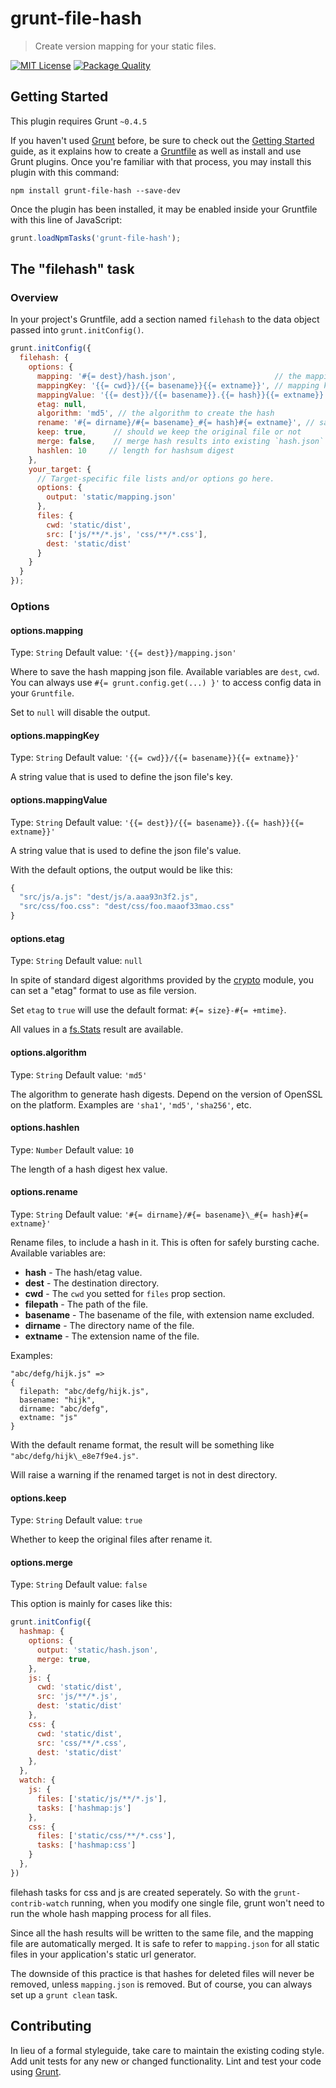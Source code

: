 # grunt-file-hash

> Create version mapping for your static files.

[![MIT License](https://img.shields.io/badge/license-MIT_License-green.svg?style=flat-square)](https://github.com/bubkoo/grunt-file-hash/blob/master/LICENSE)
[![Package Quality](http://npm.packagequality.com/shield/grunt-file-hash.svg)](http://packagequality.com/#?package=grunt-file-hash)


## Getting Started

This plugin requires Grunt `~0.4.5`

If you haven't used [Grunt](http://gruntjs.com/) before, be sure to check out the [Getting Started](http://gruntjs.com/getting-started) guide, as it explains how to create a [Gruntfile](http://gruntjs.com/sample-gruntfile) as well as install and use Grunt plugins. Once you're familiar with that process, you may install this plugin with this command:

```shell
npm install grunt-file-hash --save-dev
```

Once the plugin has been installed, it may be enabled inside your Gruntfile with this line of JavaScript:

```js
grunt.loadNpmTasks('grunt-file-hash');
```

## The "filehash" task

### Overview
In your project's Gruntfile, add a section named `filehash` to the data object passed into `grunt.initConfig()`.

```javascript
grunt.initConfig({
  filehash: {
    options: {
      mapping: '#{= dest}/hash.json',                      // the mapping file path
      mappingKey: '{{= cwd}}/{{= basename}}{{= extname}}', // mapping key options
      mappingValue: '{{= dest}}/{{= basename}}.{{= hash}}{{= extname}}', // mapping value options
      etag: null,
      algorithm: 'md5', // the algorithm to create the hash
      rename: '#{= dirname}/#{= basename}_#{= hash}#{= extname}', // save the original file as what
      keep: true,      // should we keep the original file or not
      merge: false,    // merge hash results into existing `hash.json` file or override it.
      hashlen: 10     // length for hashsum digest
    },
    your_target: {
      // Target-specific file lists and/or options go here.
      options: {
        output: 'static/mapping.json'
      },
      files: {
        cwd: 'static/dist',
        src: ['js/**/*.js', 'css/**/*.css'],
        dest: 'static/dist'
      }
    }
  }
});
```

### Options

#### options.mapping
Type: `String`
Default value: `'{{= dest}}/mapping.json'`

Where to save the hash mapping json file.
Available variables are `dest`, `cwd`.
You can always use `#{= grunt.config.get(...) }'` to access config data in your `Gruntfile`.

Set to `null` will disable the output.

#### options.mappingKey
Type: `String`
Default value: `'{{= cwd}}/{{= basename}}{{= extname}}'`

A string value that is used to define the json file's key.

#### options.mappingValue
Type: `String`
Default value: `'{{= dest}}/{{= basename}}.{{= hash}}{{= extname}}'`

A string value that is used to define the json file's value.

With the default options, the output would be like this:

```js
{
  "src/js/a.js": "dest/js/a.aaa93n3f2.js",
  "src/css/foo.css": "dest/css/foo.maaof33mao.css"
}
```

#### options.etag <a id="option-etag"></a>
Type: `String`
Default value: `null`

In spite of standard digest algorithms provided by the
[crypto]('http://nodejs.org/api/crypto.html#crypto_crypto_createhash_algorithm') module,
you can set a "etag" format to use as file version.

Set `etag` to `true` will use the default format: `#{= size}-#{= +mtime}`.

All values in a [fs.Stats](http://nodejs.org/api/fs.html#fs_class_fs_stats) result are available.

#### options.algorithm
Type: `String`
Default value: `'md5'`

The algorithm to generate hash digests. Depend on the version of OpenSSL on the platform.
Examples are `'sha1'`, `'md5'`, `'sha256'`, etc.

#### options.hashlen
Type: `Number`
Default value: `10`

The length of a hash digest hex value.

#### options.rename
Type: `String`
Default value: `'#{= dirname}/#{= basename}\_#{= hash}#{= extname}'`

Rename files, to include a hash in it. This is often for safely bursting cache.
Available variables are:

  - **hash**      - The hash/etag value.
  - **dest**      - The destination directory.
  - **cwd**       - The `cwd` you setted for `files` prop section.
  - **filepath**  - The path of the file.
  - **basename**  - The basename of the file, with extension name excluded.
  - **dirname**   - The directory name of the file.
  - **extname**   - The extension name of the file.

Examples:

    "abc/defg/hijk.js" =>
    {
      filepath: "abc/defg/hijk.js",
      basename: "hijk",
      dirname: "abc/defg",
      extname: "js"
    }

With the default rename format, the result will be something like `"abc/defg/hijk\_e8e7f9e4.js"`.

Will raise a warning if the renamed target is not in dest directory.
  
#### options.keep
Type: `String`
Default value: `true`

Whether to keep the original files after rename it.

#### options.merge
Type: `String`
Default value: `false`

This option is mainly for cases like this:

```js
grunt.initConfig({
  hashmap: {
    options: {
      output: 'static/hash.json',
      merge: true,
    },
    js: {
      cwd: 'static/dist',
      src: 'js/**/*.js',
      dest: 'static/dist'
    },
    css: {
      cwd: 'static/dist',
      src: 'css/**/*.css',
      dest: 'static/dist'
    },
  },
  watch: {
    js: {
      files: ['static/js/**/*.js'],
      tasks: ['hashmap:js']
    }, 
    css: {
      files: ['static/css/**/*.css'],
      tasks: ['hashmap:css']
    }
  },
})
```

filehash tasks for css and js are created seperately.
So with the `grunt-contrib-watch` running, when you modify one single file,
grunt won't need to run the whole hash mapping process for all files.

Since all the hash results will be written to the same file, and the mapping file
are automatically merged. It is safe to refer to `mapping.json` for all static files
in your application's static url generator.

The downside of this practice is that hashes for deleted files will never be removed,
unless `mapping.json` is removed. But of course, you can always set up a `grunt clean` task. 


## Contributing
In lieu of a formal styleguide, take care to maintain the existing coding style. Add unit tests for any new or changed functionality. Lint and test your code using [Grunt](http://gruntjs.com/).

